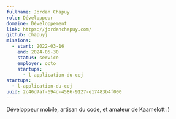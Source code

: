 ```yaml
---
fullname: Jordan Chapuy
role: Développeur
domaine: Développement
link: https://jordanchapuy.com/
github: chapuyj
missions:
  - start: 2022-03-16
    end: 2024-05-30
    status: service
    employer: octo
    startups:
      - l-application-du-cej
startups:
  - l-application-du-cej
uuid: 2c46d7af-694d-4586-9127-e17483b4f000
---
```

Développeur mobile, artisan du code, et amateur de Kaamelott :)